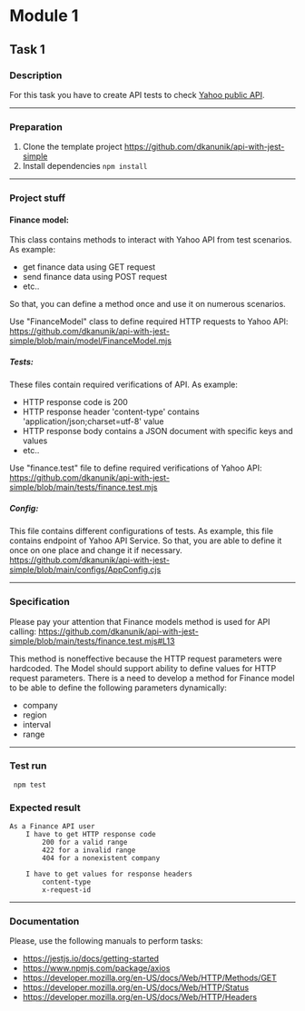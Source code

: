 # Module 1

## Task 1

### Description
For this task you have to create API tests to check 
[Yahoo public API](https://query1.finance.yahoo.com/v8/finance/chart/AAPL?region=EQWEQWE&lang=en-US&includePrePost=false&interval=2m&range=1d&corsDomain=finance.yahoo.com&.tsrc=finance).

---

### Preparation
1. Clone the template project https://github.com/dkanunik/api-with-jest-simple
1. Install dependencies ```npm install```

---

### Project stuff
#### Finance model:
This class contains methods to interact with Yahoo API from test scenarios. 
As example:
- get finance data using GET request 
- send finance data using POST request
- etc..

So that, you can define a method once and use it on numerous scenarios. 

Use "FinanceModel" class to define required HTTP requests to Yahoo API: 
https://github.com/dkanunik/api-with-jest-simple/blob/main/model/FinanceModel.mjs

##### Tests:
These files contain required verifications of API. As example:
- HTTP response code is 200
- HTTP response header 'content-type' contains 'application/json;charset=utf-8' value
- HTTP response body contains a JSON document with specific keys and values 
- etc..

Use "finance.test" file to define required verifications of Yahoo API:
 https://github.com/dkanunik/api-with-jest-simple/blob/main/tests/finance.test.mjs

##### Config:
This file contains different configurations of tests. 
As example, this file contains endpoint of Yahoo API Service. 
So that, you are able to define it once on one place and change it if necessary.
https://github.com/dkanunik/api-with-jest-simple/blob/main/configs/AppConfig.cjs

---

### Specification
Please pay your attention that Finance models method is used for API calling:
https://github.com/dkanunik/api-with-jest-simple/blob/main/tests/finance.test.mjs#L13

This method is noneffective because the HTTP request parameters were hardcoded.
The Model should support ability to define values for HTTP request parameters.
There is a need to develop a method for Finance model to be able to define the following parameters dynamically:
- company
- region
- interval
- range

---

### Test run
``` npm test```

### Expected result
```
As a Finance API user
    I have to get HTTP response code
        200 for a valid range
        422 for a invalid range
        404 for a nonexistent company
    
    I have to get values for response headers
        content-type
        x-request-id
```

---

### Documentation
Please, use the following manuals to perform tasks:
- https://jestjs.io/docs/getting-started
- https://www.npmjs.com/package/axios
- https://developer.mozilla.org/en-US/docs/Web/HTTP/Methods/GET
- https://developer.mozilla.org/en-US/docs/Web/HTTP/Status
- https://developer.mozilla.org/en-US/docs/Web/HTTP/Headers
